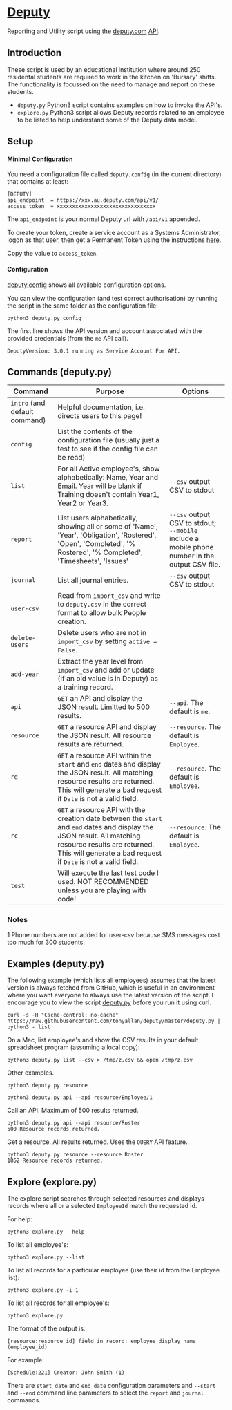 # [Deputy](https://www.deputy.com/features)
Reporting and Utility script using the [deputy.com](https://www.deputy.com) [API](https://api-doc.deputy.com/API/Getting_Started).

## Introduction

These script is used by an educational institution where around 250 residental students are required to work in the kitchen on 'Bursary' shifts. The functionality is focussed on the need to manage and report on these students.

* `deputy.py` Python3 script contains examples on how to invoke the API's.
* `explore.py` Python3 script allows Deputy records related to an employee to be listed to help understand some of the Deputy data model.

## Setup

#### Minimal Configuration
You need a configuration file called `deputy.config` (in the current directory) that contains at least:

```
[DEPUTY]
api_endpoint  = https://xxx.au.deputy.com/api/v1/
access_token  = xxxxxxxxxxxxxxxxxxxxxxxxxxxxxxxx
```
The `api_endpoint` is your normal Deputy url with `/api/v1` appended.

To create your token, create a service account as a Systems Administrator, logon as that user, then get a Permanent Token using the instructions [here](http://api-doc.deputy.com/API/Authentication).

Copy the value to `access_token`.

#### Configuration

[deputy.config](deptuty.config) shows all available configuration options.

You can view the configuration (and test correct authorisation) by running the script in the same folder as the configuration file:
```
python3 deputy.py config
```
The first line shows the API version and account associated with the provided credentials (from the `me` API call).
```
DeputyVersion: 3.0.1 running as Service Account For API.
```

## Commands (deputy.py)

|Command|Purpose|Options|
|-------|-------|-------|
|`intro` (and default command)|Helpful documentation, i.e. directs users to this page!||
|`config`|List the contents of the configuration file (usually just a test to see if the config file can be read)||
|`list`|For all Active employee's, show alphabetically: Name, Year and Email. Year will be blank if Training doesn't contain Year1, Year2 or Year3.|`--csv` output CSV to stdout|
|`report`|List users alphabetically, showing all or some of 'Name', 'Year', 'Obligation', 'Rostered', 'Open', 'Completed', '% Rostered', '% Completed', 'Timesheets', 'Issues'|`--csv` output CSV to stdout; `--mobile` include a mobile phone number in the output CSV file.|
|`journal`|List all journal entries.|`--csv` output CSV to stdout|
|`user-csv`|Read from `import_csv` and write to `deputy.csv` in the correct format to allow bulk People creation.||
|`delete-users`|Delete users who are not in `import_csv` by setting `active = False`.||
|`add-year`|Extract the year level from `import_csv` and add or update (if an old value is in Deputy) as a training record.||
|`api`|`GET` an API and display the JSON result. Limitted to 500 results.|`--api`. The default is `me`. |
|`resource`|`GET` a resource API and display the JSON result. All resource results are returned.|`--resource`. The default is `Employee`. |
|`rd`|`GET` a resource API within the `start` and `end` dates and display the JSON result. All matching resource results are returned. This will generate a bad request if `Date` is not a valid field.|`--resource`. The default is `Employee`. |
|`rc`|`GET` a resource API with the creation date between the `start` and `end` dates and display the JSON result. All matching resource results are returned. This will generate a bad request if `Date` is not a valid field.|`--resource`. The default is `Employee`. |
|`test`|Will execute the last test code I used. NOT RECOMMENDED unless you are playing with code!||

### Notes

1 Phone numbers are not added for user-csv because SMS messages cost too much for 300 students.

## Examples (deputy.py)

The following example (which lists all employees) assumes that the latest version is always fetched from GitHub, which is useful in an environment where you want everyone to always use the latest version of the script. I encourage you to view the script [deputy.py](deputy.py) before you run it using curl.
```
curl -s -H "Cache-control: no-cache" https://raw.githubusercontent.com/tonyallan/deputy/master/deputy.py | python3 - list
```

On a Mac, list employee's and show the CSV results in your default spreadsheet program (assuming a local copy):
```
python3 deputy.py list --csv > /tmp/z.csv && open /tmp/z.csv
```

Other examples.

```
python3 deputy.py resource 
```

```
python3 deputy.py api --api resource/Employee/1 
```

Call an API. Maximum of 500 results returned.
```
python3 deputy.py api --api resource/Roster
500 Resource records returned.
```

Get a resource. All results returned. Uses the `QUERY` API feature.
```
python3 deputy.py resource --resource Roster
1862 Resource records returned.
```

## Explore (explore.py)

The explore script searches through selected resources and displays records where all or a selected `EmployeeId` match the requested id.

For help:

```
python3 explore.py --help
```

To list all employee's:

```
python3 explore.py --list
```

To list all records for a particular employee (use their id from the Employee list):

```
python3 explore.py -i 1
```

To list all records for all employee's:

```
python3 explore.py
```

The format of the output is:
```
[resource:resource_id] field_in_record: employee_display_name (employee_id)
```

For example:
```
[Schedule:221] Creator: John Smith (1)
```

There are `start_date` and `end_date` configuration parameters and `--start` and `--end` command line parameters to select the `report` and `journal` commands.

